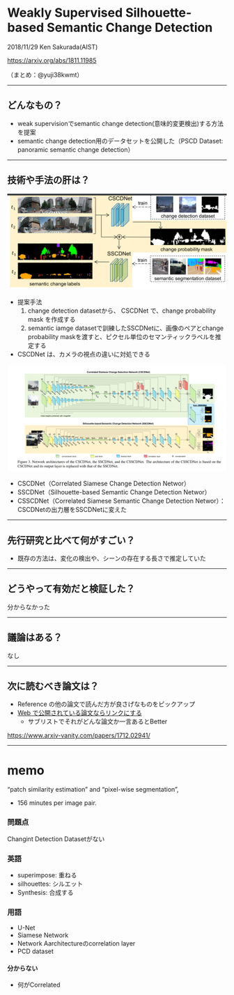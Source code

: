 Weakly Supervised Silhouette-based Semantic Change Detection
===

2018/11/29 Ken Sakurada(AIST)

https://arxiv.org/abs/1811.11985

（まとめ：@yuji38kwmt）

---

## どんなもの？
* weak supervisionでsemantic change detection(意味的変更検出)する方法を提案
* semantic change detection用のデータセットを公開した（PSCD Dataset: panoramic semantic change detection）

---

## 技術や手法の肝は？
![](yuji38kwmt/fig1.png)

* 提案手法
    1. change detection datasetから、 CSCDNet で、change probability mask を作成する
    2. semantic iamge datasetで訓練したSSCDNetに、画像のペアとchange probability maskを渡すと、ピクセル単位のセマンティックラベルを推定する
* CSCDNet は、カメラの視点の違いに対処できる


![](yuji38kwmt/fig3.png)

* CSCDNet（Correlated Siamese Change Detection Networ）
* SSCDNet（Silhouette-based Semantic Change Detection Networ）
* CSSCDNet（Correlated Siamese Semantic Change Detection Networ）：CSCDNetの出力層をSSCDNetに変えた

---

## 先行研究と比べて何がすごい？
* 既存の方法は、変化の検出や、シーンの存在する長さで推定していた


---

## どうやって有効だと検証した？
分からなかった

---

## 議論はある？
なし


---

## 次に読むべき論文は？

+ Reference の他の論文で読んだ方が良さげなものをピックアップ
+ [Web で公開されている論文ならリンクにする](https://arxiv.org/pdf/1710.05941.pdf)
    + サブリストでそれがどんな論文か一言あるとBetter


https://www.arxiv-vanity.com/papers/1712.02941/


------------------------
# memo
“patch similarity estimation” and “pixel-wise segmentation”,

* 156 minutes per image pair.

### 問題点
Changint Detection Datasetがない




### 英語
* superimpose: 重ねる
* silhouettes: シルエット
* Synthesis: 合成する


### 用語
* U-Net
* Siamese Network
* Network Aarchitectureのcorrelation layer
* PCD dataset

#### 分からない
* 何がCorrelated